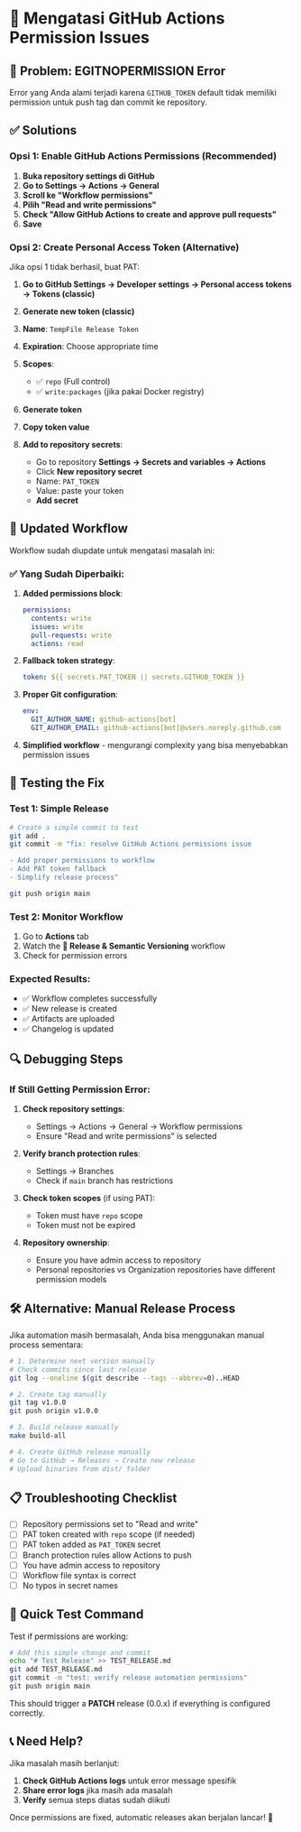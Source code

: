 # 🔧 Mengatasi GitHub Actions Permission Issues

## 🚨 Problem: EGITNOPERMISSION Error

Error yang Anda alami terjadi karena `GITHUB_TOKEN` default tidak memiliki permission untuk push tag dan commit ke repository.

## ✅ Solutions

### Opsi 1: Enable GitHub Actions Permissions (Recommended)

1. **Buka repository settings di GitHub**
2. **Go to Settings → Actions → General**
3. **Scroll ke "Workflow permissions"**
4. **Pilih "Read and write permissions"**
5. **Check "Allow GitHub Actions to create and approve pull requests"**
6. **Save**

### Opsi 2: Create Personal Access Token (Alternative)

Jika opsi 1 tidak berhasil, buat PAT:

1. **Go to GitHub Settings → Developer settings → Personal access tokens → Tokens (classic)**
2. **Generate new token (classic)**
3. **Name**: `TempFile Release Token`
4. **Expiration**: Choose appropriate time
5. **Scopes**:
   - ✅ `repo` (Full control)
   - ✅ `write:packages` (jika pakai Docker registry)
6. **Generate token**
7. **Copy token value**

8. **Add to repository secrets**:
   - Go to repository **Settings → Secrets and variables → Actions**
   - Click **New repository secret**
   - Name: `PAT_TOKEN`
   - Value: paste your token
   - **Add secret**

## 🔄 Updated Workflow

Workflow sudah diupdate untuk mengatasi masalah ini:

### ✅ Yang Sudah Diperbaiki:

1. **Added permissions block**:
   ```yaml
   permissions:
     contents: write
     issues: write
     pull-requests: write
     actions: read
   ```

2. **Fallback token strategy**:
   ```yaml
   token: ${{ secrets.PAT_TOKEN || secrets.GITHUB_TOKEN }}
   ```

3. **Proper Git configuration**:
   ```yaml
   env:
     GIT_AUTHOR_NAME: github-actions[bot]
     GIT_AUTHOR_EMAIL: github-actions[bot]@users.noreply.github.com
   ```

4. **Simplified workflow** - mengurangi complexity yang bisa menyebabkan permission issues

## 🧪 Testing the Fix

### Test 1: Simple Release
```bash
# Create a simple commit to test
git add .
git commit -m "fix: resolve GitHub Actions permissions issue

- Add proper permissions to workflow
- Add PAT token fallback
- Simplify release process"

git push origin main
```

### Test 2: Monitor Workflow
1. Go to **Actions** tab
2. Watch the **🚀 Release & Semantic Versioning** workflow
3. Check for permission errors

### Expected Results:
- ✅ Workflow completes successfully
- ✅ New release is created
- ✅ Artifacts are uploaded
- ✅ Changelog is updated

## 🔍 Debugging Steps

### If Still Getting Permission Error:

1. **Check repository settings**:
   - Settings → Actions → General → Workflow permissions
   - Ensure "Read and write permissions" is selected

2. **Verify branch protection rules**:
   - Settings → Branches
   - Check if `main` branch has restrictions

3. **Check token scopes** (if using PAT):
   - Token must have `repo` scope
   - Token must not be expired

4. **Repository ownership**:
   - Ensure you have admin access to repository
   - Personal repositories vs Organization repositories have different permission models

## 🛠️ Alternative: Manual Release Process

Jika automation masih bermasalah, Anda bisa menggunakan manual process sementara:

```bash
# 1. Determine next version manually
# Check commits since last release
git log --oneline $(git describe --tags --abbrev=0)..HEAD

# 2. Create tag manually
git tag v1.0.0
git push origin v1.0.0

# 3. Build release manually
make build-all

# 4. Create GitHub release manually
# Go to GitHub → Releases → Create new release
# Upload binaries from dist/ folder
```

## 📋 Troubleshooting Checklist

- [ ] Repository permissions set to "Read and write"
- [ ] PAT token created with `repo` scope (if needed)
- [ ] PAT token added as `PAT_TOKEN` secret
- [ ] Branch protection rules allow Actions to push
- [ ] You have admin access to repository
- [ ] Workflow file syntax is correct
- [ ] No typos in secret names

## 🎯 Quick Test Command

Test if permissions are working:

```bash
# Add this simple change and commit
echo "# Test Release" >> TEST_RELEASE.md
git add TEST_RELEASE.md
git commit -m "test: verify release automation permissions"
git push origin main
```

This should trigger a **PATCH** release (0.0.x) if everything is configured correctly.

## 📞 Need Help?

Jika masalah masih berlanjut:

1. **Check GitHub Actions logs** untuk error message spesifik
2. **Share error logs** jika masih ada masalah
3. **Verify** semua steps diatas sudah diikuti

Once permissions are fixed, automatic releases akan berjalan lancar! 🚀
